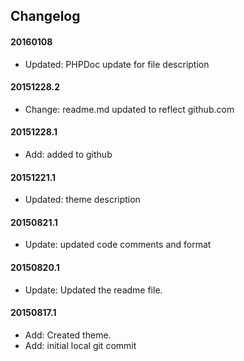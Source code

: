 ## Changelog

#### 20160108
* Updated: PHPDoc update for file description

#### 20151228.2
* Change: readme.md updated to reflect github.com

#### 20151228.1
* Add: added to github

#### 20151221.1
* Updated: theme description

#### 20150821.1
* Update: updated code comments and format

#### 20150820.1
* Update: Updated the readme file.

#### 20150817.1
* Add: Created theme.
* Add: initial local git commit
